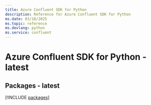 ```yaml
---
title: Azure Confluent SDK for Python
description: Reference for Azure Confluent SDK for Python
ms.date: 03/18/2025
ms.topic: reference
ms.devlang: python
ms.service: confluent
---
```

# Azure Confluent SDK for Python - latest
## Packages - latest
[!INCLUDE [packages](confluent-index.md)]